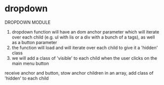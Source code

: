 # dropdown

DROPDOWN MODULE
1. dropdown function will have an dom anchor parameter which will iterate over each child (e.g. ul with lis or a div with a bunch of a tags), as well as a button parameter
2. the function will load and will iterate over each child to give it a 'hidden' class
3. we will add a class of 'visible' to each child when the user clicks on the main menu button

receive anchor and button,
stow anchor children in an array,
add class of 'hidden' to each child